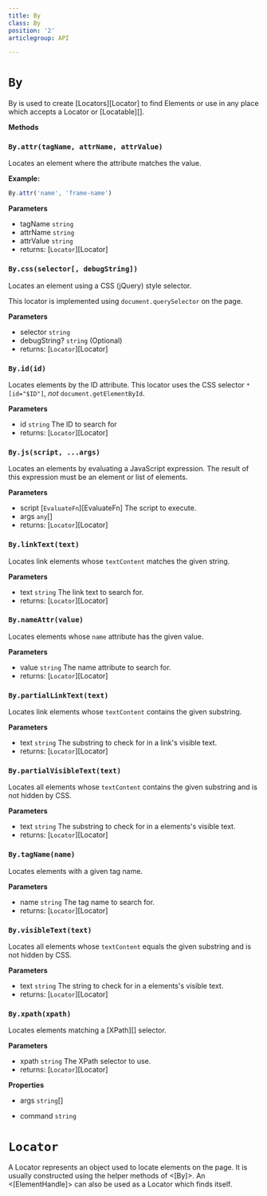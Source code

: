 ```yaml
---
title: By
class: By
position: '2'
articlegroup: API

---
```


# `By`

By is used to create [Locators][Locator] to find Elements or use in any place which accepts a Locator or [Locatable][].

**Methods**

### `By.attr(tagName, attrName, attrValue)`



Locates an element where the attribute matches the value.

**Example:**

```typescript
By.attr('name', 'frame-name')
```

**Parameters**

-   tagName `string` 
-   attrName `string` 
-   attrValue `string` 
-   returns: [`Locator`][Locator]

### `By.css(selector[, debugString])`



Locates an element using a CSS (jQuery) style selector.

This locator is implemented using `document.querySelector` on the page.

**Parameters**

-   selector `string` 
-   debugString? `string` (Optional)
-   returns: [`Locator`][Locator]

### `By.id(id)`



Locates elements by the ID attribute. This locator uses the CSS selector
`*[id="$ID"]`, _not_ `document.getElementById`.

**Parameters**

-   id `string` The ID to search for
-   returns: [`Locator`][Locator]

### `By.js(script, ...args)`



Locates an elements by evaluating a JavaScript expression.
The result of this expression must be an element or list of elements.

**Parameters**

-   script [`EvaluateFn`][EvaluateFn] The script to execute.
-   args `any`\[] 
-   returns: [`Locator`][Locator]

### `By.linkText(text)`



Locates link elements whose `textContent` matches the given
string.

**Parameters**

-   text `string` The link text to search for.
-   returns: [`Locator`][Locator]

### `By.nameAttr(value)`



Locates elements whose `name` attribute has the given value.

**Parameters**

-   value `string` The name attribute to search for.
-   returns: [`Locator`][Locator]

### `By.partialLinkText(text)`



Locates link elements whose `textContent` contains the given
substring.

**Parameters**

-   text `string` The substring to check for in a link's visible text.
-   returns: [`Locator`][Locator]

### `By.partialVisibleText(text)`



Locates all elements whose `textContent` contains the given
substring and is not hidden by CSS.

**Parameters**

-   text `string` The substring to check for in a elements's visible text.
-   returns: [`Locator`][Locator]

### `By.tagName(name)`



Locates elements with a given tag name.

**Parameters**

-   name `string` The tag name to search for.
-   returns: [`Locator`][Locator]

### `By.visibleText(text)`



Locates all elements whose `textContent` equals the given
substring and is not hidden by CSS.

**Parameters**

-   text `string` The string to check for in a elements's visible text.
-   returns: [`Locator`][Locator]

### `By.xpath(xpath)`



Locates elements matching a [XPath][] selector.

**Parameters**

-   xpath `string` The XPath selector to use.
-   returns: [`Locator`][Locator]

**Properties**

-   args `string`\[] 


-   command `string` 

# `Locator`

A Locator represents an object used to locate elements on the page. It is usually constructed using the helper methods of &lt;[By]>.
An &lt;[ElementHandle]> can also be used as a Locator which finds itself.

